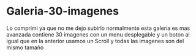 # Galeria-30-imagenes
Lo comprimi ya que no me dejo subirlo normalmente esta galeria es mas avanzada contiene 30 imagenes con un menu desplegable y un boton al igual que en la anterior usamos un Scroll y todas las imagenes son del mismo tamaño
